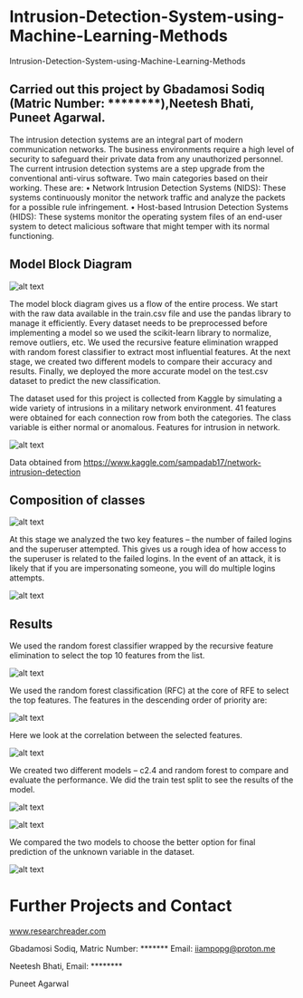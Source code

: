# Intrusion-Detection-System-using-Machine-Learning-Methods
Intrusion-Detection-System-using-Machine-Learning-Methods
## Carried out this project by Gbadamosi Sodiq (Matric Number: ********),Neetesh Bhati, Puneet Agarwal.

The intrusion detection systems are an integral part of modern communication networks. The business environments require a high level of security to safeguard their private data from any unauthorized personnel. The current intrusion detection systems are a step upgrade from the conventional anti-virus software.
Two main categories based on their working. These are:
    • Network Intrusion Detection Systems (NIDS): These systems continuously monitor the network traffic and analyze the packets for a possible rule infringement.
    • Host-based Intrusion Detection Systems (HIDS): These systems monitor the operating system files of an end-user system to detect malicious software that might temper with its normal functioning. 
  
## Model Block Diagram
![alt text](https://github.com/siddhaling/Intrusion-Detection-System-using-Machine-Learning-Methods/blob/main/images/1.jpg)

The model block diagram gives us a flow of the entire process. We start with the raw data available in the train.csv file and use the pandas library to manage it efficiently. Every dataset needs to be preprocessed before implementing a model so we used the scikit-learn library to normalize, remove outliers, etc. We used the recursive feature elimination wrapped with random forest classifier to extract most influential features. At the next stage, we created two different models to compare their accuracy and results. Finally, we deployed the more accurate model on the test.csv dataset to predict the new classification.

The dataset used for this project is collected from Kaggle by simulating a wide variety of intrusions in a military network environment. 41 features were obtained for each connection row from both the categories. The class variable is either normal or anomalous. Features for intrusion in network.

![alt text](https://github.com/siddhaling/Intrusion-Detection-System-using-Machine-Learning-Methods/blob/main/images/2.jpg)

Data obtained from https://www.kaggle.com/sampadab17/network-intrusion-detection

## Composition of classes

![alt text](https://github.com/siddhaling/Intrusion-Detection-System-using-Machine-Learning-Methods/blob/main/images/3.jpg)

At this stage we analyzed the two key features – the number of failed logins and the superuser attempted. This gives us a rough idea of how access to the superuser is related to the failed logins. In the event of an attack, it is likely that if you are impersonating someone, you will do multiple logins attempts.

![alt text](https://github.com/siddhaling/Intrusion-Detection-System-using-Machine-Learning-Methods/blob/main/images/4.jpg)

## Results

We used the random forest classifier wrapped by the recursive feature elimination to select the top 10 features from the list.

![alt text](https://github.com/siddhaling/Intrusion-Detection-System-using-Machine-Learning-Methods/blob/main/images/5.jpg)

We used the random forest classification (RFC) at the core of RFE to select the top features. The features in the descending order of priority are: 

![alt text](https://github.com/siddhaling/Intrusion-Detection-System-using-Machine-Learning-Methods/blob/main/images/6.jpg)

Here we look at the correlation between the selected features. 

![alt text](https://github.com/siddhaling/Intrusion-Detection-System-using-Machine-Learning-Methods/blob/main/images/7.jpg)

We created two different models – c2.4 and random forest to compare and evaluate the performance. We did the train test split to see the results of the model. 

![alt text](https://github.com/siddhaling/Intrusion-Detection-System-using-Machine-Learning-Methods/blob/main/images/8.jpg)

![alt text](https://github.com/siddhaling/Intrusion-Detection-System-using-Machine-Learning-Methods/blob/main/images/9.jpg)

We compared the two models to choose the better option for final prediction of the unknown variable in the dataset.

![alt text](https://github.com/siddhaling/Intrusion-Detection-System-using-Machine-Learning-Methods/blob/main/images/10.jpg)


# Further Projects and Contact
www.researchreader.com

Gbadamosi Sodiq,
Matric Number: *******
Email: iiampopg@proton.me

Neetesh Bhati,
Email: ********

Puneet Agarwal
